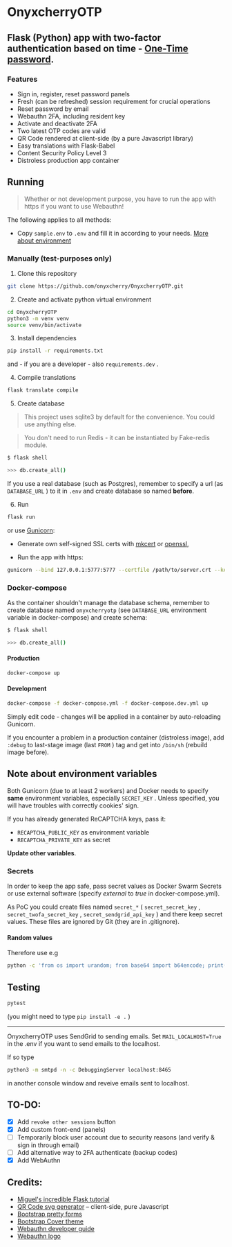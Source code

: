 # OnyxcherryOTP

## Flask (Python) app with two-factor authentication based on time - [One-Time password](https://en.wikipedia.org/wiki/One-time_password).

### Features

* Sign in, register, reset password panels
* Fresh (can be refreshed) session requirement for crucial operations
* Reset password by email
* Webauthn 2FA, including resident key
* Activate and deactivate 2FA
* Two latest OTP codes are valid
* QR Code rendered at client-side (by a pure Javascript library)
* Easy translations with Flask-Babel
* Content Security Policy Level 3
* Distroless production app container

## Running

> Whether or not development purpose, you have to run the app with https if you want to use Webauthn!

The following applies to all methods:

* Copy `sample.env` to `.env` and fill it in according to your needs. [More about environment](https://github.com/onyxcherry/OnyxcherryOTP#note-about-environment-variables)

### Manually (test-purposes only)

1. Clone this repository

``` bash
git clone https://github.com/onyxcherry/OnyxcherryOTP.git
```

2. Create and activate python virtual environment

``` bash
cd OnyxcherryOTP
python3 -m venv venv
source venv/bin/activate
```

3. Install dependencies

``` bash
pip install -r requirements.txt
```

and - if you are a developer - also `requirements.dev` .

4. Compile translations

``` bash
flask translate compile
```

5. Create database

> This project uses sqlite3 by default for the convenience. You could use anything else.

> You don't need to run Redis - it can be instantiated by Fake-redis module.

``` bash
$ flask shell

>>> db.create_all()
```

If you use a real database (such as Postgres), remember to specify a url (as `DATABASE_URL` ) to it in `.env` and create database so named **before**.

6. Run

``` bash
flask run
```

or use [Gunicorn](https://gunicorn.org/):

* Generate own self-signed SSL certs with [mkcert](https://github.com/FiloSottile/mkcert) or [openssl](https://devcenter.heroku.com/articles/ssl-certificate-self), 

* Run the app with https:

``` bash
gunicorn --bind 127.0.0.1:5777:5777 --certfile /path/to/server.crt --keyfile /path/to/server.key --access-logfile - --error-logfile - --reload onyxcherryotp:app
```

### Docker-compose

As the container shouldn't manage the database schema, remember to create database named `onyxcherryotp` (see `DATABASE_URL` environment variable in docker-compose) and create schema:

``` bash
$ flask shell

>>> db.create_all()
```

#### Production

``` bash
docker-compose up
```

#### Development

``` bash
docker-compose -f docker-compose.yml -f docker-compose.dev.yml up
```

Simply edit code - changes will be applied in a container by auto-reloading Gunicorn.

If you encounter a problem in a production container (distroless image), add `:debug` to last-stage image (last `FROM` ) tag and get into `/bin/sh` (rebuild image before).

## Note about environment variables

Both Gunicorn (due to at least 2 workers) and Docker needs to specify **same** environment variables, especially `SECRET_KEY` . Unless specified, you will have troubles with correctly cookies' sign.

If you has already generated ReCAPTCHA keys, pass it:

* `RECAPTCHA_PUBLIC_KEY` as environment variable
* `RECAPTCHA_PRIVATE_KEY` as secret 

**Update other variables**.

### Secrets

In order to keep the app safe, pass secret values as Docker Swarm Secrets or use external software (specify _external_ to _true_ in docker-compose.yml).

As PoC you could create files named `secret_*` ( `secret_secret_key` , `secret_twofa_secret_key` , `secret_sendgrid_api_key` ) and there keep secret values.
These files are ignored by Git (they are in .gitignore).

#### Random values

Therefore use e.g

``` bash
python -c 'from os import urandom; from base64 import b64encode; print(b64encode(urandom(32)).decode("utf-8"))'
```

## Testing

``` bash
pytest
```

(you might need to type `pip install -e .` )

---

OnyxcherryOTP uses SendGrid to sending emails. Set `MAIL_LOCALHOST=True` in the .env if you want to send emails to the localhost.

If so type 

``` bash
python3 -m smtpd -n -c DebuggingServer localhost:8465
```

in another console window and reveive emails sent to localhost.

## TO-DO:

* [x] Add `revoke other sessions` button
* [x] Add custom front-end (panels)
* [ ] Temporarily block user account due to security reasons (and verify & sign in through email)
* [ ] Add alternative way to 2FA authenticate (backup codes)
* [x] Add WebAuthn 

## Credits:

* [Miguel's incredible Flask tutorial](https://blog.miguelgrinberg.com/post/the-flask-mega-tutorial-part-i-hello-world)
* [QR Code svg generator](https://github.com/datalog/qrcode-svg) – client-side, pure Javascript
* [Bootstrap pretty forms](https://www.bootstrapdash.com/product/free-bootstrap-login/)
* [Bootstrap Cover theme](https://getbootstrap.com/docs/4.5/examples/cover/)
* [Webauthn developer guide](https://developers.yubico.com/WebAuthn/)
* [Webauthn logo](https://github.com/samuelweiler/webauthn-logos)
